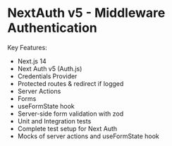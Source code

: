 # NextAuth v5 - Middleware Authentication

Key Features:

-   Next.js 14
-   Next Auth v5 (Auth.js)
-   Credentials Provider
-   Protected routes & redirect if logged
-   Server Actions
-   Forms
-   useFormState hook
-   Server-side form validation with zod
-   Unit and Integration tests
-   Complete test setup for Next Auth
-   Mocks of server actions and useFormState hook

